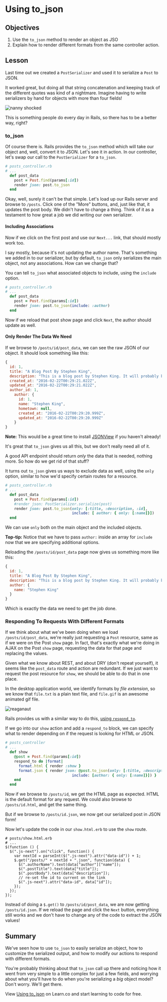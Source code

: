 # Using to_json

## Objectives

1. Use the `to_json` method to render an object as JSO
2. Explain how to render different formats from the same controller action.

## Lesson

Last time out we created a `PostSerializer` and used it to serialize a `Post` to JSON.

It worked great, but doing all that string concatenation and keeping track of the different quotes was kind of a nightmare. Imagine having to write serializers by hand for objects with more than four fields!

![nanny shocked](http://i.giphy.com/LJPfWhMCs9Rks.gif)

This is something people do every day in Rails, so there has to be a better way, right?

### to_json

Of course there is. Rails provides the `to_json` method which will take our object and, well, convert it to JSON. Let's see it in action. In our controller, let's swap our call to the `PostSerializer` for a `to_json`.

```ruby
# posts_controller.rb
# ...
  def post_data
    post = Post.find(params[:id])
    render json: post.to_json
  end
```

Okay, well, surely it can't be that simple. Let's load up our Rails server and browse to `/posts`. Click one of the "More" buttons, and, just like that, it updates the post body. We didn't have to change a thing. Think of it as a testament to how great a job we did writing our own serializer.

#### Including Associations

Now if we click on the first post and use our `Next...` link, that should mostly work too.

I say mostly, because it's not updating the author name. That's something we added in to our serializer, but by default, `to_json` only serializes the main object, not any associations. How can we change that?

You can tell `to_json` what associated objects to include, using the `include` option.

```ruby
# posts_controller.rb
# ...
  def post_data
    post = Post.find(params[:id])
    render json: post.to_json(include: :author)
  end
```

Now if we reload that post show page and click `Next`, the author should update as well.

#### Only Render The Data We Need

If we browse to `/posts/id/post_data`, we can see the raw JSON of our object. It should look something like this:

```javascript
{
  id: 1,
  title: "A Blog Post By Stephen King",
  description: "This is a blog post by Stephen King. It will probably be a movie soon.",
  created_at: "2016-02-22T00:29:21.022Z",
  updated_at: "2016-02-22T00:29:21.022Z",
  author_id: 1,
    author: {
      id: 1,
      name: "Stephen King",
      hometown: null,
      created_at: "2016-02-22T00:29:20.999Z",
      updated_at: "2016-02-22T00:29:20.999Z"
    }
}
```

**Note:** This would be a great time to install [JSONView](https://chrome.google.com/webstore/detail/jsonview/chklaanhfefbnpoihckbnefhakgolnmc?hl=en) if you haven't already!

It's great that `to_json` gives us all this, but we don't really need all of it.

A good API endpoint should return *only* the data that is needed, nothing more. So how do we get rid of that stuff?

It turns out `to_json` gives us ways to exclude data as well, using the `only` option, similar to how we'd specify certain routes for a resource.

```ruby
# posts_controller.rb
# ...
  def post_data
    post = Post.find(params[:id])
    #render json: PostSerializer.serialize(post)
    render json: post.to_json(only: [:title, :description, :id],
                              include: [ author: { only: [:name]}])
  end
```

We can use `only` both on the main object and the included objects.

**Top-tip:** Notice that we have to pass `author:` inside an array for `include` now that we are specifying additional options.

Reloading the `/posts/id/post_data` page now gives us something more like this:

```javascript
{
  id: 1,
  title: "A Blog Post By Stephen King",
  description: "This is a blog post by Stephen King. It will probably be a movie soon.",
  author: {
    name: "Stephen King"
  }
}
```

Which is exactly the data we need to get the job done.

### Responding To Requests With Different Formats

If we think about what we've been doing when we load `/posts/id/post_data`, we're really just requesting a `Post` resource, same as if we were on the Post `show` page. In fact, that's exactly what we're doing in AJAX on the Post `show` page, requesting the data for that page and replacing the values.

Given what we know about REST, and about DRY (don't repeat yourself), it seems like the `post_data` route and action are redundant. If we just want to request the post resource for `show`, we should be able to do that in one place.

In the desktop application world, we identify formats by *file extension*, so we know that `file.txt` is a plain text file, and `file.gif` is an awesome animated gif file.

![reaganaut](http://i.giphy.com/MCKQEmHkUyGf6.gif)

Rails provides us with a similar way to do this, [using `respond_to`](http://apidock.com/rails/ActionController/MimeResponds/InstanceMethods/respond_to).

If we go into our `show` action and add a `respond_to` block, we can specify what to render depending on if the request is looking for HTML or JSON.

```ruby
# posts_controller
# ...
  def show
    @post = Post.find(params[:id])
    respond_to do |format|
      format.html { render :show }
      format.json { render json: @post.to_json(only: [:title, :description, :id],
                              include: [author: { only: [:name]}]) }
    end
  end
```

Now if we browse to `/posts/id`, we get the HTML page as expected. HTML is the default format for any request. We could also browse to `/posts/id.html`, and get the same thing.

But if we browse to `/posts/id.json`, we now get our serialized post in JSON form!

Now let's update the code in our `show.html.erb` to use the `show` route.

```erb
# posts/show.html.erb
# ...
$(function () {
  $(".js-next").on("click", function() {
    var nextId = parseInt($(".js-next").attr("data-id")) + 1;
    $.get("/posts/" + nextId + ".json", function(data) {
      $(".authorName").text(data["author"]["name"]);
      $(".postTitle").text(data["title"]);
      $(".postBody").text(data["description"]);
      // re-set the id to current on the link
      $(".js-next").attr("data-id", data["id"]);
    });
  });
});
```

Instead of doing a `$.get()` to `/posts/id/post_data`, we are now getting `/posts/id.json`. If we reload the page and click the `Next` button, everything still works and we don't have to change any of the code to extract the JSON values!

## Summary

We've seen how to use `to_json` to easily serialize an object, how to customize the serialized output, and how to modify our actions to respond with different formats.

You're probably thinking about that `to_json` call up there and noticing how it went from very simple to a little complex for just a few fields, and worrying about what you'll have to do when you're serializing a *big* object model? Don't worry. We'll get there.

<p data-visibility='hidden'>View <a href='https://learn.co/lessons/using-to-json-ruby'>Using to_json</a> on Learn.co and start learning to code for free.</p>
